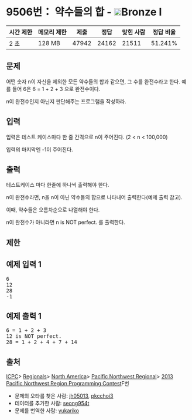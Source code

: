 # 9506번： 약수들의 합 - <img src="https://static.solved.ac/tier_small/5.svg" style="height:20px" />Bronze I


| 시간 제한 | 메모리 제한 | 제출 | 정답 | 맞힌 사람 | 정답 비율 |
| --- | --- | --- | --- | --- | --- |
| 2 초 | 128 MB | 47942 | 24162 | 21511 | 51.241% |


## 문제


어떤 숫자 n이 자신을 제외한 모든 약수들의 합과 같으면, 그 수를 완전수라고 한다.
예를 들어 6은 6 = 1 + 2 + 3 으로 완전수이다.

n이 완전수인지 아닌지 판단해주는 프로그램을 작성하라.




## 입력


입력은 테스트 케이스마다 한 줄 간격으로 n이 주어진다. (2 < n < 100,000)

입력의 마지막엔 -1이 주어진다.




## 출력


테스트케이스 마다 한줄에 하나씩 출력해야 한다.

n이 완전수라면, n을 n이 아닌 약수들의 합으로 나타내어 출력한다(예제 출력 참고).

이때, 약수들은 오름차순으로 나열해야 한다.

n이 완전수가 아니라면 n is NOT perfect. 를 출력한다.




## 제한




## 예제 입력 1


<pre>6
12
28
-1
</pre>


## 예제 출력 1


<pre>6 = 1 + 2 + 3
12 is NOT perfect.
28 = 1 + 2 + 4 + 7 + 14
</pre>






## 출처


[ICPC](/category/1)> [Regionals](/category/7)> [North America](/category/8)> [Pacific Northwest Regional](/category/33)> [2013 Pacific Northwest Region Programming Contest](/category/detail/1173)F번
- 문제의 오타를 찾은 사람: [jh05013](/user/jh05013), [pkcchoi3](/user/pkcchoi3)
- 데이터를 추가한 사람: [seong954t](/user/seong954t)
- 문제를 번역한 사람: [yukariko](/user/yukariko)




